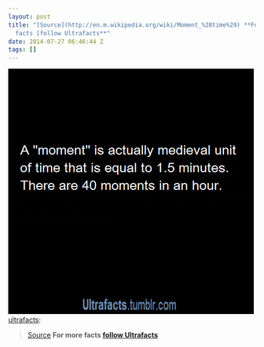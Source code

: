 ```yaml
---
layout: post
title: "[Source](http://en.m.wikipedia.org/wiki/Moment_%28time%29) **For more
  facts [follow Ultrafacts**"
date: 2014-07-27 06:46:44 Z
tags: []
---
```

![](/media/2014/07/92992363768.png)
[ultrafacts](http://ultrafactsblog.com/post/92635832724/source-for-more-facts-follow-ultrafacts):

> [Source](http://en.m.wikipedia.org/wiki/Moment_%28time%29) **For more facts [follow Ultrafacts](http://ultrafacts.tumblr.com/)**
